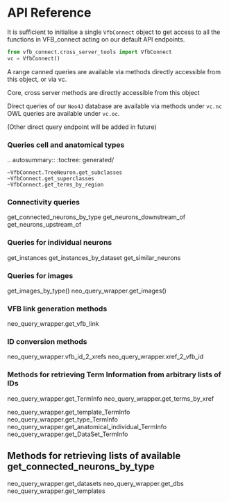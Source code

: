 # API Reference

It is sufficient to initialise a single `VfbConnect` object to get access to all
the functions in VFB_connect acting on our default API endpoints.

```Python
from vfb_connect.cross_server_tools import VfbConnect
vc = VfbConnect()
```
A range canned queries are available via methods directly accessible from this
object, or via vc.

Core, cross server methods are directly accessible from this object

Direct queries of our `Neo4J` database are available via methods under `vc.nc`
OWL queries are available under `vc.oc`.

(Other direct query endpoint will be added in future)


### Queries cell and anatomical types

.. autosummary::
    :toctree: generated/

    ~VfbConnect.TreeNeuron.get_subclasses
    ~VfbConnect.get_superclasses
    ~VfbConnect.get_terms_by_region

### Connectivity queries

get_connected_neurons_by_type
get_neurons_downstream_of
get_neurons_upstream_of

### Queries for individual neurons

get_instances
get_instances_by_dataset
get_similar_neurons

### Queries for images

get_images_by_type()
neo_query_wrapper.get_images()

### VFB link generation methods

neo_query_wrapper.get_vfb_link

### ID conversion methods

neo_query_wrapper.vfb_id_2_xrefs
neo_query_wrapper.xref_2_vfb_id

### Methods for retrieving Term Information from arbitrary lists of IDs

neo_query_wrapper.get_TermInfo
neo_query_wrapper.get_terms_by_xref

neo_query_wrapper.get_template_TermInfo
neo_query_wrapper.get_type_TermInfo
neo_query_wrapper.get_anatomical_individual_TermInfo
neo_query_wrapper.get_DataSet_TermInfo

## Methods for retrieving lists of available get_connected_neurons_by_type

neo_query_wrapper.get_datasets
neo_query_wrapper.get_dbs
neo_query_wrapper.get_templates
